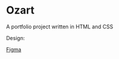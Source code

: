 # Ozart

A portfolio project written in HTML and CSS

Design:

[Figma](<https://www.figma.com/file/FTHTCtPc67o3LNejW5jpIp/Ozart---Portfolio-Landing-Page-(Community)?node-id=2%3A3&t=UgyjPDAfGsmckCdj-0>)
